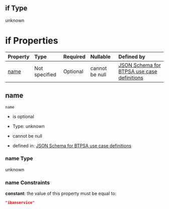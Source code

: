 ## if Type

unknown

# if Properties

| Property      | Type          | Required | Nullable       | Defined by                                                                                                                                                                                                        |
| :------------ | :------------ | :------- | :------------- | :---------------------------------------------------------------------------------------------------------------------------------------------------------------------------------------------------------------- |
| [name](#name) | Not specified | Optional | cannot be null | [JSON Schema for BTPSA use case definitions](btpsa-usecase-properties-services-items-allof-1-then-allof-44-if-properties-name.md "undefined#/properties/services/items/allOf/1/then/allOf/44/if/properties/name") |

## name



`name`

*   is optional

*   Type: unknown

*   cannot be null

*   defined in: [JSON Schema for BTPSA use case definitions](btpsa-usecase-properties-services-items-allof-1-then-allof-44-if-properties-name.md "undefined#/properties/services/items/allOf/1/then/allOf/44/if/properties/name")

### name Type

unknown

### name Constraints

**constant**: the value of this property must be equal to:

```json
"ibanservice"
```
